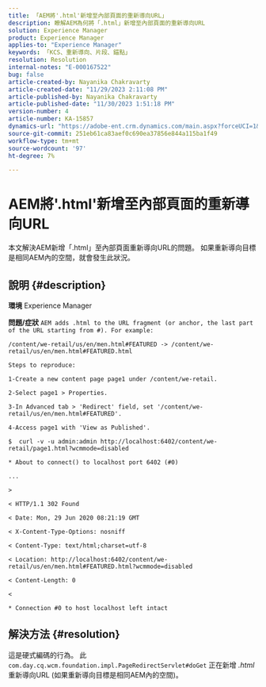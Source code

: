 ```yaml
---
title: 「AEM將'.html'新增至內部頁面的重新導向URL」
description: 瞭解AEM為何將「.html」新增至內部頁面的重新導向URL
solution: Experience Manager
product: Experience Manager
applies-to: "Experience Manager"
keywords: 「KCS、重新導向、片段、錨點」
resolution: Resolution
internal-notes: "E-000167522"
bug: false
article-created-by: Nayanika Chakravarty
article-created-date: "11/29/2023 2:11:08 PM"
article-published-by: Nayanika Chakravarty
article-published-date: "11/30/2023 1:51:18 PM"
version-number: 4
article-number: KA-15857
dynamics-url: "https://adobe-ent.crm.dynamics.com/main.aspx?forceUCI=1&pagetype=entityrecord&etn=knowledgearticle&id=3507b822-c18e-ee11-8179-6045bd006b4b"
source-git-commit: 251eb61ca83aef0c690ea37856e844a115ba1f49
workflow-type: tm+mt
source-wordcount: '97'
ht-degree: 7%

---
```


# AEM將&#39;.html&#39;新增至內部頁面的重新導向URL


本文解決AEM新增「.html」至內部頁面重新導向URL的問題。 如果重新導向目標是相同AEM內的空間，就會發生此狀況。

## 說明 {#description}


<b>環境</b>
Experience Manager

<b>問題/症狀</b>
`AEM adds .html to the URL fragment (or anchor, the last part of the URL starting from #). For example:`


```
/content/we-retail/us/en/men.html#FEATURED -> /content/we-retail/us/en/men.html#FEATURED.html

Steps to reproduce:
```



```
1-Create a new content page page1 under /content/we-retail.
```



```
2-Select page1 > Properties.
```



```
3-In Advanced tab > 'Redirect' field, set '/content/we-retail/us/en/men.html#FEATURED'.
```



```
4-Access page1 with 'View as Published'.
```



```
$  curl -v -u admin:admin http://localhost:6402/content/we-retail/page1.html?wcmmode=disabled
```



```
* About to connect() to localhost port 6402 (#0)
```



```
...
```



```
>
```



```
< HTTP/1.1 302 Found
```



```
< Date: Mon, 29 Jun 2020 08:21:19 GMT
```



```
< X-Content-Type-Options: nosniff
```



```
< Content-Type: text/html;charset=utf-8
```



```
< Location: http://localhost:6402/content/we-retail/us/en/men.html#FEATURED.html?wcmmode=disabled
```



```
< Content-Length: 0
```



```
<
```



```
* Connection #0 to host localhost left intact
```



## 解決方法 {#resolution}


這是硬式編碼的行為。 此 `com.day.cq.wcm.foundation.impl.PageRedirectServlet#doGet` 正在新增 *.html* 重新導向URL (如果重新導向目標是相同AEM內的空間)。
